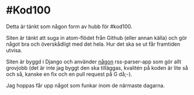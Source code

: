 #Kod100
=============

Detta är tänkt som någon form av hubb för #kod100.

Siten är tänkt att suga in atom-flödet från Github (eller annan källa) och gör
något bra och överskådligt med det hela. Hur det ska se ut får framtiden utvisa.

Siten är byggd i Django och använder [någon](https://bitbucket.org/tghw/django-feedreader/) rss-parser-app som gör allt grovjobb (det är inte jag byggt den ska tilläggas, kvalitén på koden är lite så och så, kanske en fix och en pull request på G då;-).

Jag hoppas får upp något som funkar inom de närmaste dagarna.
